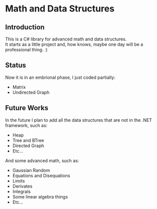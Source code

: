 ﻿# Math and Data Structures

## Introduction

This is a C# library for advanced math and data structures.<br>
It starts as a little project and, how knows, maybe one day will be a professional thing. :)
<br>

## Status
Now it is in an embrional phase, I just coded partially:
- Matrix
- Undirected Graph

## Future Works

In the future I plan to add all the data structures that are not in the .NET framework, such as:
- Heap
- Tree and BTree
- Directed Graph
- Etc...

And some advanced math, such as:
- Gaussian Random
- Equations and Disequations
- Limits
- Derivates
- Integrals
- Some linear algebra things
- Etc...